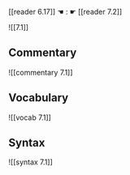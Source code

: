 [[reader 6.17]] ☚ : ☛ [[reader 7.2]]

![[7.1]]

## Commentary

![[commentary 7.1]]

## Vocabulary

![[vocab 7.1]]

## Syntax

![[syntax 7.1]]

